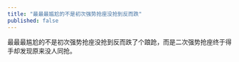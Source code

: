 ```yaml
---
title: "最最最尴尬的不是初次强势抢座没抢到反而跌"
published: false
---
```

最最最尴尬的不是初次强势抢座没抢到反而跌了个踉跄，而是二次强势抢座终于得手却发现原来没人同抢。

